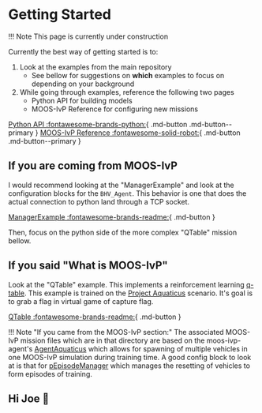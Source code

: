 # Getting Started

!!! Note
    This  page is currently under construction 

Currently the best way of getting started is to:

1. Look at the examples from the main repository
    - See bellow for suggestions on **which** examples to focus on depending on your background
2. While going through examples, reference the following two pages
    - Python API for building models
    - MOOS-IvP Reference for configuring new missions

[Python API :fontawesome-brands-python:](../python){ .md-button .md-button--primary }
[MOOS-IvP Reference :fontawesome-solid-robot:](../moos_ivp){ .md-button .md-button--primary }

## If you are coming from MOOS-IvP

I would recommend looking at the "ManagerExample" and look at the configuration blocks for the `BHV_Agent`. This behavior is one that does the actual connection to python land through a TCP socket.

[ManagerExample :fontawesome-brands-readme:](https://github.com/CarterFendley/moos-ivp-agent/tree/main/examples/ManagerExample){ .md-button }

Then, focus on the python side of the more complex "QTable" mission bellow.

## If you said "What is MOOS-IvP"

Look at the "QTable" example. This implements a reinforcement learning [q-table](https://en.wikipedia.org/wiki/Q-learning). This example is trained on the [Project Aquaticus](https://oceanai.mit.edu/aquaticus/pmwiki/pmwiki.php?n=Main.HomePage) scenario. It's goal is to grab a flag in virtual game of capture flag. 

[QTable :fontawesome-brands-readme:](https://github.com/CarterFendley/moos-ivp-agent/tree/main/examples/QTable){ .md-button }

!!! Note "If you came from the MOOS-IvP section:"
    The associated MOOS-IvP mission files which are in that directory are based on the moos-ivp-agent's [AgentAquaticus](https://github.com/CarterFendley/moos-ivp-agent/tree/main/missions/AgentAquaticus) which allows for spawning of multiple vehicles in one MOOS-IvP simulation during training time. A good config block to look at is that for [pEpisodeManager](moos_ivp/episode_manager.md) which manages the resetting of vehicles to form episodes of training.

## Hi Joe :wave:

